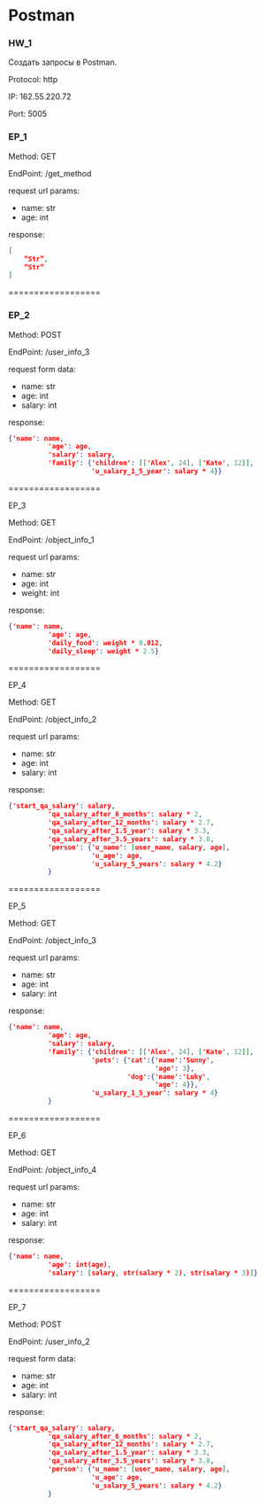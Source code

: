 # Postman

### HW_1

Создать запросы в Postman.

Protocol: http

IP: 162.55.220.72

Port: 5005

### EP_1

Method: GET

EndPoint: /get_method

request url params:
+ name: str
+ age: int

response: 
```JSON
[
    “Str”,
    “Str”
]
```
==================

### EP_2
Method: POST

EndPoint: /user_info_3

request form data: 
+ name: str
+ age: int
+ salary: int

response: 
```JSON
{'name': name,
          'age': age,
          'salary': salary,
          'family': {'children': [['Alex', 24], ['Kate', 12]],
                     'u_salary_1_5_year': salary * 4}}
```

==================

EP_3

Method: GET

EndPoint: /object_info_1

request url params: 
+ name: str
+ age: int
+ weight: int

response: 
```JSON
{'name': name,
          'age': age,
          'daily_food': weight * 0.012,
          'daily_sleep': weight * 2.5}
```

==================

EP_4

Method: GET

EndPoint: /object_info_2

request url params: 
+ name: str
+ age: int
+ salary: int

response: 
```JSON
{'start_qa_salary': salary,
          'qa_salary_after_6_months': salary * 2,
          'qa_salary_after_12_months': salary * 2.7,
          'qa_salary_after_1.5_year': salary * 3.3,
          'qa_salary_after_3.5_years': salary * 3.8,
          'person': {'u_name': [user_name, salary, age],
                     'u_age': age,
                     'u_salary_5_years': salary * 4.2}
          }
```

==================

EP_5

Method: GET

EndPoint: /object_info_3

request url params: 
+ name: str
+ age: int
+ salary: int

response: 
```JSON
{'name': name,
          'age': age,
          'salary': salary,
          'family': {'children': [['Alex', 24], ['Kate', 12]],
                     'pets': {'cat':{'name':'Sunny',
                                     'age': 3},
                              'dog':{'name':'Luky',
                                     'age': 4}},
                     'u_salary_1_5_year': salary * 4}
          }
```
==================

EP_6

Method: GET

EndPoint: /object_info_4

request url params: 
+ name: str
+ age: int
+ salary: int

response: 
```JSON
{'name': name,
          'age': int(age),
          'salary': [salary, str(salary * 2), str(salary * 3)]}
```

==================

EP_7

Method: POST

EndPoint: /user_info_2

request form data: 
+ name: str
+ age: int
+ salary: int

response: 
```JSON
{'start_qa_salary': salary,
          'qa_salary_after_6_months': salary * 2,
          'qa_salary_after_12_months': salary * 2.7,
          'qa_salary_after_1.5_year': salary * 3.3,
          'qa_salary_after_3.5_years': salary * 3.8,
          'person': {'u_name': [user_name, salary, age],
                     'u_age': age,
                     'u_salary_5_years': salary * 4.2}
          }
 ```
